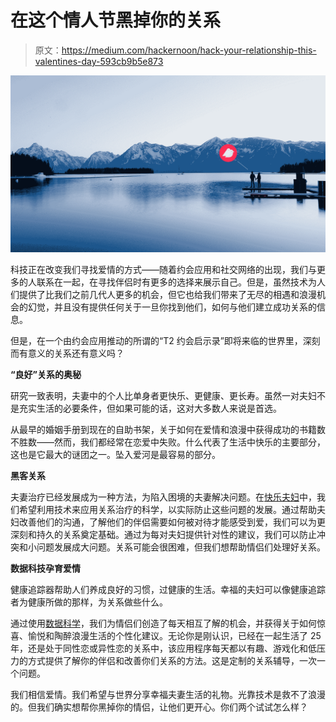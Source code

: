 # 在这个情人节黑掉你的关系

> 原文：<https://medium.com/hackernoon/hack-your-relationship-this-valentines-day-593cb9b5e873>

![](img/9adc1162ef8313a62b1bdf59e5d38b51.png)

科技正在改变我们寻找爱情的方式——随着约会应用和社交网络的出现，我们与更多的人联系在一起，在寻找伴侣时有更多的选择来展示自己。但是，虽然技术为人们提供了比我们之前几代人更多的机会，但它也给我们带来了无尽的相遇和浪漫机会的幻觉，并且没有提供任何关于一旦你找到他们，如何与他们建立成功关系的信息。

但是，在一个由约会应用推动的所谓的“T2 约会启示录”即将来临的世界里，深刻而有意义的关系还有意义吗？

**“良好”关系的奥秘**

研究一致表明，夫妻中的个人比单身者更快乐、更健康、更长寿。虽然一对夫妇不是充实生活的必要条件，但如果可能的话，这对大多数人来说是首选。

从最早的婚姻手册到现在的自助书架，关于如何在爱情和浪漫中获得成功的书籍数不胜数——然而，我们都经常在恋爱中失败。什么代表了生活中快乐的主要部分，这也是它最大的谜团之一。坠入爱河是最容易的部分。

**黑客关系**

夫妻治疗已经发展成为一种方法，为陷入困境的夫妻解决问题。在[快乐夫妇](http://bit.ly/ManisfestoHC)中，我们希望利用技术来应用关系治疗的科学，以实际防止这些问题的发展。通过帮助夫妇改善他们的沟通，了解他们的伴侣需要如何被对待才能感受到爱，我们可以为更深刻和持久的关系奠定基础。通过为每对夫妇提供针对性的建议，我们可以防止冲突和小问题发展成大问题。关系可能会很困难，但我们想帮助情侣们处理好关系。

**数据科技孕育爱情**

健康追踪器帮助人们养成良好的习惯，过健康的生活。幸福的夫妇可以像健康追踪者为健康所做的那样，为关系做些什么。

通过使用[数据科学](https://hackernoon.com/tagged/data-science)，我们为情侣们创造了每天相互了解的机会，并获得关于如何惊喜、愉悦和陶醉浪漫生活的个性化建议。无论你是刚认识，已经在一起生活了 25 年，还是处于同性恋或异性恋的关系中，该应用程序每天都以有趣、游戏化和低压力的方式提供了解你的伴侣和改善你们关系的方法。这是定制的关系辅导，一次一个问题。

我们相信爱情。我们希望与世界分享幸福夫妻生活的礼物。光靠技术是救不了浪漫的。但我们确实想帮你黑掉你的情侣，让他们更开心。你们两个试试怎么样？